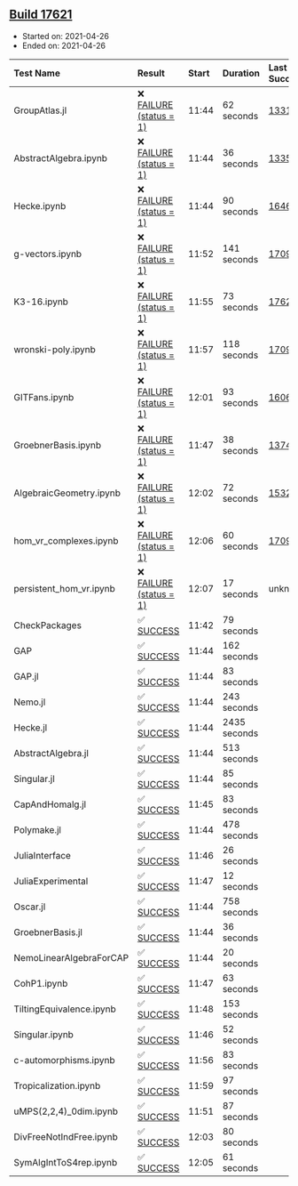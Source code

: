 ## [Build 17621](https://oscarci.mathematik.uni-kl.de/job/oscar/17621/)

* Started on: 2021-04-26
* Ended on: 2021-04-26

| Test Name    | Result | Start | Duration | Last Success | First Failure |
|:-------------|:-------|:------|:---------|:-------------|:--------------|
| GroupAtlas.jl | ❌ [FAILURE (status = 1)](https://oscarci.mathematik.uni-kl.de/job/oscar/17621/artifact/logs/build-17621/GroupAtlas.jl.log) | 11:44 | 62 seconds | [13311](https://oscarci.mathematik.uni-kl.de/job/oscar/13311/) | [13312](https://oscarci.mathematik.uni-kl.de/job/oscar/13312/) |
| AbstractAlgebra.ipynb | ❌ [FAILURE (status = 1)](https://oscarci.mathematik.uni-kl.de/job/oscar/17621/artifact/logs/build-17621/AbstractAlgebra.ipynb.log) | 11:44 | 36 seconds | [13355](https://oscarci.mathematik.uni-kl.de/job/oscar/13355/) | [13356](https://oscarci.mathematik.uni-kl.de/job/oscar/13356/) |
| Hecke.ipynb | ❌ [FAILURE (status = 1)](https://oscarci.mathematik.uni-kl.de/job/oscar/17621/artifact/logs/build-17621/Hecke.ipynb.log) | 11:44 | 90 seconds | [16463](https://oscarci.mathematik.uni-kl.de/job/oscar/16463/) | [16464](https://oscarci.mathematik.uni-kl.de/job/oscar/16464/) |
| g-vectors.ipynb | ❌ [FAILURE (status = 1)](https://oscarci.mathematik.uni-kl.de/job/oscar/17621/artifact/logs/build-17621/g-vectors.ipynb.log) | 11:52 | 141 seconds | [17099](https://oscarci.mathematik.uni-kl.de/job/oscar/17099/) | [17100](https://oscarci.mathematik.uni-kl.de/job/oscar/17100/) |
| K3-16.ipynb | ❌ [FAILURE (status = 1)](https://oscarci.mathematik.uni-kl.de/job/oscar/17621/artifact/logs/build-17621/K3-16.ipynb.log) | 11:55 | 73 seconds | [17620](https://oscarci.mathematik.uni-kl.de/job/oscar/17620/) | [17621](https://oscarci.mathematik.uni-kl.de/job/oscar/17621/) |
| wronski-poly.ipynb | ❌ [FAILURE (status = 1)](https://oscarci.mathematik.uni-kl.de/job/oscar/17621/artifact/logs/build-17621/wronski-poly.ipynb.log) | 11:57 | 118 seconds | [17098](https://oscarci.mathematik.uni-kl.de/job/oscar/17098/) | [17099](https://oscarci.mathematik.uni-kl.de/job/oscar/17099/) |
| GITFans.ipynb | ❌ [FAILURE (status = 1)](https://oscarci.mathematik.uni-kl.de/job/oscar/17621/artifact/logs/build-17621/GITFans.ipynb.log) | 12:01 | 93 seconds | [16068](https://oscarci.mathematik.uni-kl.de/job/oscar/16068/) | [16069](https://oscarci.mathematik.uni-kl.de/job/oscar/16069/) |
| GroebnerBasis.ipynb | ❌ [FAILURE (status = 1)](https://oscarci.mathematik.uni-kl.de/job/oscar/17621/artifact/logs/build-17621/GroebnerBasis.ipynb.log) | 11:47 | 38 seconds | [13748](https://oscarci.mathematik.uni-kl.de/job/oscar/13748/) | [13749](https://oscarci.mathematik.uni-kl.de/job/oscar/13749/) |
| AlgebraicGeometry.ipynb | ❌ [FAILURE (status = 1)](https://oscarci.mathematik.uni-kl.de/job/oscar/17621/artifact/logs/build-17621/AlgebraicGeometry.ipynb.log) | 12:02 | 72 seconds | [15322](https://oscarci.mathematik.uni-kl.de/job/oscar/15322/) | [15323](https://oscarci.mathematik.uni-kl.de/job/oscar/15323/) |
| hom_vr_complexes.ipynb | ❌ [FAILURE (status = 1)](https://oscarci.mathematik.uni-kl.de/job/oscar/17621/artifact/logs/build-17621/hom_vr_complexes.ipynb.log) | 12:06 | 60 seconds | [17099](https://oscarci.mathematik.uni-kl.de/job/oscar/17099/) | [17100](https://oscarci.mathematik.uni-kl.de/job/oscar/17100/) |
| persistent_hom_vr.ipynb | ❌ [FAILURE (status = 1)](https://oscarci.mathematik.uni-kl.de/job/oscar/17621/artifact/logs/build-17621/persistent_hom_vr.ipynb.log) | 12:07 | 17 seconds | unknown | unknown |
| CheckPackages | ✅ [SUCCESS](https://oscarci.mathematik.uni-kl.de/job/oscar/17621/artifact/logs/build-17621/CheckPackages.log) | 11:42 | 79 seconds |  |  |
| GAP | ✅ [SUCCESS](https://oscarci.mathematik.uni-kl.de/job/oscar/17621/artifact/logs/build-17621/GAP.log) | 11:44 | 162 seconds |  |  |
| GAP.jl | ✅ [SUCCESS](https://oscarci.mathematik.uni-kl.de/job/oscar/17621/artifact/logs/build-17621/GAP.jl.log) | 11:44 | 83 seconds |  |  |
| Nemo.jl | ✅ [SUCCESS](https://oscarci.mathematik.uni-kl.de/job/oscar/17621/artifact/logs/build-17621/Nemo.jl.log) | 11:44 | 243 seconds |  |  |
| Hecke.jl | ✅ [SUCCESS](https://oscarci.mathematik.uni-kl.de/job/oscar/17621/artifact/logs/build-17621/Hecke.jl.log) | 11:44 | 2435 seconds |  |  |
| AbstractAlgebra.jl | ✅ [SUCCESS](https://oscarci.mathematik.uni-kl.de/job/oscar/17621/artifact/logs/build-17621/AbstractAlgebra.jl.log) | 11:44 | 513 seconds |  |  |
| Singular.jl | ✅ [SUCCESS](https://oscarci.mathematik.uni-kl.de/job/oscar/17621/artifact/logs/build-17621/Singular.jl.log) | 11:44 | 85 seconds |  |  |
| CapAndHomalg.jl | ✅ [SUCCESS](https://oscarci.mathematik.uni-kl.de/job/oscar/17621/artifact/logs/build-17621/CapAndHomalg.jl.log) | 11:45 | 83 seconds |  |  |
| Polymake.jl | ✅ [SUCCESS](https://oscarci.mathematik.uni-kl.de/job/oscar/17621/artifact/logs/build-17621/Polymake.jl.log) | 11:44 | 478 seconds |  |  |
| JuliaInterface | ✅ [SUCCESS](https://oscarci.mathematik.uni-kl.de/job/oscar/17621/artifact/logs/build-17621/JuliaInterface.log) | 11:46 | 26 seconds |  |  |
| JuliaExperimental | ✅ [SUCCESS](https://oscarci.mathematik.uni-kl.de/job/oscar/17621/artifact/logs/build-17621/JuliaExperimental.log) | 11:47 | 12 seconds |  |  |
| Oscar.jl | ✅ [SUCCESS](https://oscarci.mathematik.uni-kl.de/job/oscar/17621/artifact/logs/build-17621/Oscar.jl.log) | 11:44 | 758 seconds |  |  |
| GroebnerBasis.jl | ✅ [SUCCESS](https://oscarci.mathematik.uni-kl.de/job/oscar/17621/artifact/logs/build-17621/GroebnerBasis.jl.log) | 11:44 | 36 seconds |  |  |
| NemoLinearAlgebraForCAP | ✅ [SUCCESS](https://oscarci.mathematik.uni-kl.de/job/oscar/17621/artifact/logs/build-17621/NemoLinearAlgebraForCAP.log) | 11:44 | 20 seconds |  |  |
| CohP1.ipynb | ✅ [SUCCESS](https://oscarci.mathematik.uni-kl.de/job/oscar/17621/artifact/logs/build-17621/CohP1.ipynb.log) | 11:47 | 63 seconds |  |  |
| TiltingEquivalence.ipynb | ✅ [SUCCESS](https://oscarci.mathematik.uni-kl.de/job/oscar/17621/artifact/logs/build-17621/TiltingEquivalence.ipynb.log) | 11:48 | 153 seconds |  |  |
| Singular.ipynb | ✅ [SUCCESS](https://oscarci.mathematik.uni-kl.de/job/oscar/17621/artifact/logs/build-17621/Singular.ipynb.log) | 11:46 | 52 seconds |  |  |
| c-automorphisms.ipynb | ✅ [SUCCESS](https://oscarci.mathematik.uni-kl.de/job/oscar/17621/artifact/logs/build-17621/c-automorphisms.ipynb.log) | 11:56 | 83 seconds |  |  |
| Tropicalization.ipynb | ✅ [SUCCESS](https://oscarci.mathematik.uni-kl.de/job/oscar/17621/artifact/logs/build-17621/Tropicalization.ipynb.log) | 11:59 | 97 seconds |  |  |
| uMPS(2,2,4)_0dim.ipynb | ✅ [SUCCESS](https://oscarci.mathematik.uni-kl.de/job/oscar/17621/artifact/logs/build-17621/uMPS-2-2-4-_0dim.ipynb.log) | 11:51 | 87 seconds |  |  |
| DivFreeNotIndFree.ipynb | ✅ [SUCCESS](https://oscarci.mathematik.uni-kl.de/job/oscar/17621/artifact/logs/build-17621/DivFreeNotIndFree.ipynb.log) | 12:03 | 80 seconds |  |  |
| SymAlgIntToS4rep.ipynb | ✅ [SUCCESS](https://oscarci.mathematik.uni-kl.de/job/oscar/17621/artifact/logs/build-17621/SymAlgIntToS4rep.ipynb.log) | 12:05 | 61 seconds |  |  |
